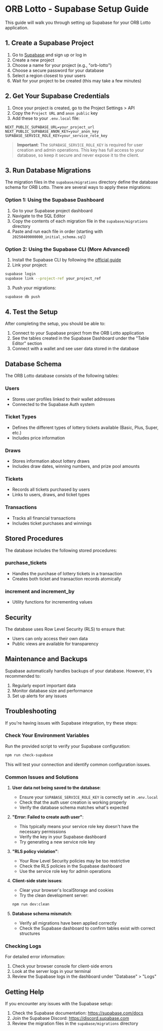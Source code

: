 # ORB Lotto - Supabase Setup Guide

This guide will walk you through setting up Supabase for your ORB Lotto application.

## 1. Create a Supabase Project

1. Go to [Supabase](https://supabase.com/) and sign up or log in
2. Create a new project
3. Choose a name for your project (e.g., "orb-lotto")
4. Choose a secure password for your database
5. Select a region closest to your users
6. Wait for your project to be created (this may take a few minutes)

## 2. Get Your Supabase Credentials

1. Once your project is created, go to the Project Settings > API
2. Copy the `Project URL` and `anon public` key
3. Add these to your `.env.local` file:

```
NEXT_PUBLIC_SUPABASE_URL=your_project_url
NEXT_PUBLIC_SUPABASE_ANON_KEY=your_anon_key
SUPABASE_SERVICE_ROLE_KEY=your_service_role_key
```

> **Important**: The `SUPABASE_SERVICE_ROLE_KEY` is required for user creation and admin operations. This key has full access to your database, so keep it secure and never expose it to the client.

## 3. Run Database Migrations

The migration files in the `supabase/migrations` directory define the database schema for ORB Lotto. There are several ways to apply these migrations:

### Option 1: Using the Supabase Dashboard

1. Go to your Supabase project dashboard
2. Navigate to the SQL Editor
3. Copy the contents of each migration file in the `supabase/migrations` directory
4. Paste and run each file in order (starting with `20250409000000_initial_schema.sql`)

### Option 2: Using the Supabase CLI (More Advanced)

1. Install the Supabase CLI by following the [official guide](https://supabase.com/docs/guides/cli)
2. Link your project:

```bash
supabase login
supabase link --project-ref your_project_ref
```

3. Push your migrations:

```bash
supabase db push
```

## 4. Test the Setup

After completing the setup, you should be able to:

1. Connect to your Supabase project from the ORB Lotto application
2. See the tables created in the Supabase Dashboard under the "Table Editor" section
3. Connect with a wallet and see user data stored in the database

## Database Schema

The ORB Lotto database consists of the following tables:

### Users
- Stores user profiles linked to their wallet addresses
- Connected to the Supabase Auth system

### Ticket Types
- Defines the different types of lottery tickets available (Basic, Plus, Super, etc.)
- Includes price information

### Draws
- Stores information about lottery draws
- Includes draw dates, winning numbers, and prize pool amounts

### Tickets
- Records all tickets purchased by users
- Links to users, draws, and ticket types

### Transactions
- Tracks all financial transactions
- Includes ticket purchases and winnings

## Stored Procedures

The database includes the following stored procedures:

### purchase_tickets
- Handles the purchase of lottery tickets in a transaction
- Creates both ticket and transaction records atomically

### increment and increment_by
- Utility functions for incrementing values

## Security

The database uses Row Level Security (RLS) to ensure that:
- Users can only access their own data
- Public views are available for transparency

## Maintenance and Backups

Supabase automatically handles backups of your database. However, it's recommended to:
1. Regularly export important data
2. Monitor database size and performance
3. Set up alerts for any issues

## Troubleshooting

If you're having issues with Supabase integration, try these steps:

### Check Your Environment Variables

Run the provided script to verify your Supabase configuration:

```bash
npm run check-supabase
```

This will test your connection and identify common configuration issues.

### Common Issues and Solutions

1. **User data not being saved to the database**:
   - Ensure your `SUPABASE_SERVICE_ROLE_KEY` is correctly set in `.env.local`
   - Check that the auth user creation is working properly
   - Verify the database schema matches what's expected

2. **"Error: Failed to create auth user"**:
   - This typically means your service role key doesn't have the necessary permissions
   - Verify the key in your Supabase dashboard
   - Try generating a new service role key

3. **"RLS policy violation"**:
   - Your Row Level Security policies may be too restrictive
   - Check the RLS policies in the Supabase dashboard
   - Use the service role key for admin operations

4. **Client-side state issues**:
   - Clear your browser's localStorage and cookies
   - Try the clean development server:
   ```bash
   npm run dev:clean
   ```

5. **Database schema mismatch**:
   - Verify all migrations have been applied correctly
   - Check the Supabase dashboard to confirm tables exist with correct structures

### Checking Logs

For detailed error information:
1. Check your browser console for client-side errors
2. Look at the server logs in your terminal
3. Review the Supabase logs in the dashboard under "Database" > "Logs"

## Getting Help

If you encounter any issues with the Supabase setup:
1. Check the Supabase documentation: https://supabase.com/docs
2. Join the Supabase Discord: https://discord.supabase.com
3. Review the migration files in the `supabase/migrations` directory 